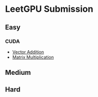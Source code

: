 # LeetGPU Submission

## **Easy**

### **CUDA**

- [Vector Addition](./cuda/vector_addition)
- [Matrix Multiplication](./cuda/matrix_multiplication)

## **Medium**

## **Hard**
